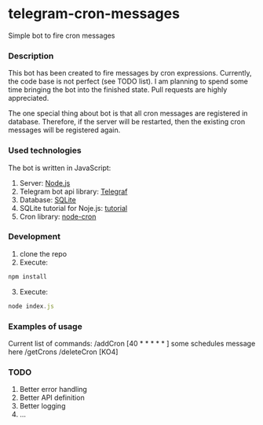 # telegram-cron-messages
Simple bot to fire cron messages

### Description
This bot has been created to fire messages by cron expressions. Currently, the code base is not perfect (see TODO list). I am planning to spend some time bringing the bot into the finished state. Pull requests are highly appreciated.

The one special thing about bot is that all cron messages are registered in database. Therefore, if the server will be restarted, then the existing cron messages will be registered again.

### Used technologies
The bot is written in JavaScript:
1. Server: [Node.js](https://nodejs.org/en/)
2. Telegram bot api library: [Telegraf](https://telegraf.js.org/#/)
3. Database: [SQLite](https://www.sqlite.org/index.html)
4. SQLite tutorial for Noje.js: [tutorial](http://www.sqlitetutorial.net/sqlite-create-table/)
4. Cron library: [node-cron](https://github.com/kelektiv/node-cron)

### Development
1. clone the repo
2. Execute:
```javascript
npm install
```
3. Execute:
```javascript
node index.js
```


### Examples of usage
Current list of commands:
/addCron [40 * * * * * ] some schedules message here
/getCrons
/deleteCron [KO4]



### TODO
1. Better error handling
2. Better API definition
3. Better logging
4. ...
